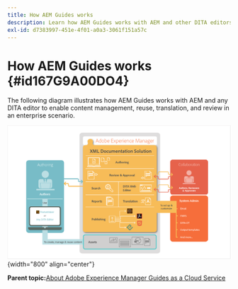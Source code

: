 ```yaml
---
title: How AEM Guides works
description: Learn how AEM Guides works with AEM and other DITA editors to empower content management, reuse, translation, and review in an enterprise scenario.
exl-id: d7383997-451e-4f01-a0a3-3061f151a57c
---
```

# How AEM Guides works {#id167G9A00DO4}

The following diagram illustrates how AEM Guides works with AEM and any DITA editor to enable content management, reuse, translation, and review in an enterprise scenario.

![](images/xml-add-on-how-it-works.png){width="800" align="center"}


**Parent topic:**[About Adobe Experience Manager Guides as a Cloud Service](intro.md)
